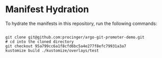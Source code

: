 
# Manifest Hydration

To hydrate the manifests in this repository, run the following commands:

```shell

git clone git@github.com:procinger/argo-git-promoter-demo.git
# cd into the cloned directory
git checkout 95a799cc6a1f8cfd6bc5a4e277f8efc79931a3a7
kustomize build ./kustomize/overlays/test
```